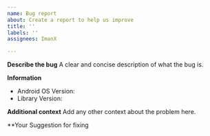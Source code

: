 ```yaml
---
name: Bug report
about: Create a report to help us improve
title: ''
labels: ''
assignees: ImanX

---
```


**Describe the bug**
A clear and concise description of what the bug is.

**Information**
- Android OS Version: 
- Library Version: 

**Additional context**
Add any other context about the problem here.

**Your Suggestion for fixing
